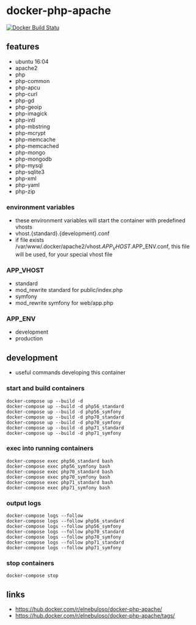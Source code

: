 # docker-php-apache

[![Docker Build Statu](https://img.shields.io/docker/build/elnebuloso/php-apache.svg)](https://hub.docker.com/r/elnebuloso/php-apache/builds/)

## features

- ubuntu 16:04
- apache2
- php
- php-common
- php-apcu
- php-curl
- php-gd
- php-geoip
- php-imagick
- php-intl
- php-mbstring
- php-mcrypt
- php-memcache
- php-memcached
- php-mongo
- php-mongodb
- php-mysql
- php-sqlite3
- php-xml
- php-yaml
- php-zip


### environment variables

- these environment variables will start the container with predefined vhosts
- vhost.{standard}.{development}.conf
- if file exists /var/www/.docker/apache2/vhost.$APP_VHOST.$APP_ENV.conf, this file will be used, for your special vhost file

### APP_VHOST

- standard
- mod_rewrite standard for public/index.php
- symfony
- mod_rewrite symfony for web/app.php

### APP_ENV

- development
- production

## development

- useful commands developing this container

### start and build containers

```
docker-compose up --build -d
docker-compose up --build -d php56_standard
docker-compose up --build -d php56_symfony
docker-compose up --build -d php70_standard
docker-compose up --build -d php70_symfony
docker-compose up --build -d php71_standard
docker-compose up --build -d php71_symfony
```

### exec into running containers

```
docker-compose exec php56_standard bash
docker-compose exec php56_symfony bash
docker-compose exec php70_standard bash
docker-compose exec php70_symfony bash
docker-compose exec php71_standard bash
docker-compose exec php71_symfony bash
```

### output logs

```
docker-compose logs --follow
docker-compose logs --follow php56_standard
docker-compose logs --follow php56_symfony
docker-compose logs --follow php70_standard
docker-compose logs --follow php70_symfony
docker-compose logs --follow php71_standard
docker-compose logs --follow php71_symfony
```

### stop containers

```
docker-compose stop
```

## links 

- https://hub.docker.com/r/elnebuloso/docker-php-apache/
- https://hub.docker.com/r/elnebuloso/docker-php-apache/tags/